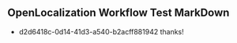 ## OpenLocalization Workflow Test MarkDown
* d2d6418c-0d14-41d3-a540-b2acff881942 thanks!

<!--HONumber=Oct16_HO4-->


